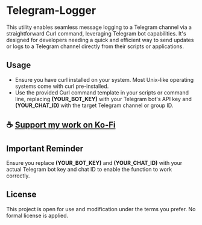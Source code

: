 # Telegram-Logger
This utility enables seamless message logging to a Telegram channel via a straightforward Curl command, leveraging Telegram bot capabilities. It's designed for developers needing a quick and efficient way to send updates or logs to a Telegram channel directly from their scripts or applications.

## Usage
- Ensure you have curl installed on your system. Most Unix-like operating systems come with curl pre-installed.
- Use the provided Curl command template in your scripts or command line, replacing **(YOUR_BOT_KEY)** with your Telegram bot's API key and **(YOUR_CHAT_ID)** with the target Telegram channel or group ID.

## ☕ [Support my work on Ko-Fi](https://ko-fi.com/thatsinewave)

## Important Reminder
Ensure you replace **(YOUR_BOT_KEY)** and **(YOUR_CHAT_ID)** with your actual Telegram bot key and chat ID to enable the function to work correctly.

## License
This project is open for use and modification under the terms you prefer. No formal license is applied.
